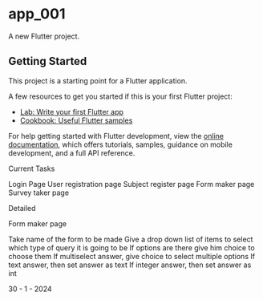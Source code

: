 # app_001

A new Flutter project.

## Getting Started

This project is a starting point for a Flutter application.

A few resources to get you started if this is your first Flutter project:

- [Lab: Write your first Flutter app](https://docs.flutter.dev/get-started/codelab)
- [Cookbook: Useful Flutter samples](https://docs.flutter.dev/cookbook)

For help getting started with Flutter development, view the
[online documentation](https://docs.flutter.dev/), which offers tutorials,
samples, guidance on mobile development, and a full API reference.


Current Tasks 

Login Page
User registration page
Subject register page
Form maker page
Survey taker page

Detailed

Form maker page

Take name of the form to be made
Give a drop down list of items to select which type of query it is going to be
If options are there give him choice to choose them
If multiselect answer, give choice to select multiple options
If text answer, then set answer as text
If integer answer, then set answer as int

30 - 1 - 2024
